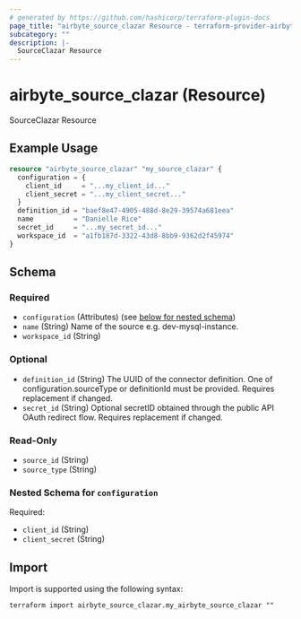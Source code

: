 ```yaml
---
# generated by https://github.com/hashicorp/terraform-plugin-docs
page_title: "airbyte_source_clazar Resource - terraform-provider-airbyte"
subcategory: ""
description: |-
  SourceClazar Resource
---
```


# airbyte_source_clazar (Resource)

SourceClazar Resource

## Example Usage

```terraform
resource "airbyte_source_clazar" "my_source_clazar" {
  configuration = {
    client_id     = "...my_client_id..."
    client_secret = "...my_client_secret..."
  }
  definition_id = "baef8e47-4905-488d-8e29-39574a681eea"
  name          = "Danielle Rice"
  secret_id     = "...my_secret_id..."
  workspace_id  = "a1fb187d-3322-43d8-8bb9-9362d2f45974"
}
```

<!-- schema generated by tfplugindocs -->
## Schema

### Required

- `configuration` (Attributes) (see [below for nested schema](#nestedatt--configuration))
- `name` (String) Name of the source e.g. dev-mysql-instance.
- `workspace_id` (String)

### Optional

- `definition_id` (String) The UUID of the connector definition. One of configuration.sourceType or definitionId must be provided. Requires replacement if changed.
- `secret_id` (String) Optional secretID obtained through the public API OAuth redirect flow. Requires replacement if changed.

### Read-Only

- `source_id` (String)
- `source_type` (String)

<a id="nestedatt--configuration"></a>
### Nested Schema for `configuration`

Required:

- `client_id` (String)
- `client_secret` (String)

## Import

Import is supported using the following syntax:

```shell
terraform import airbyte_source_clazar.my_airbyte_source_clazar ""
```
